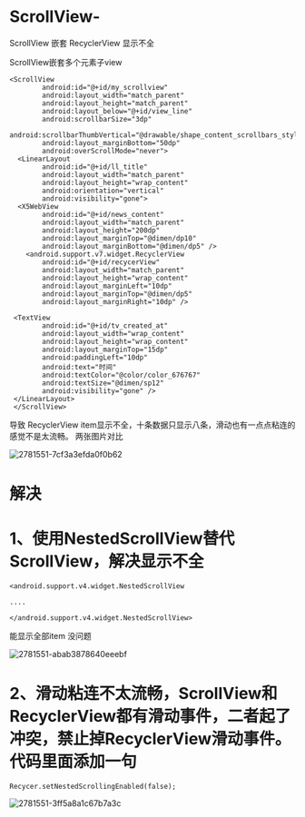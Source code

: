 # ScrollView-
ScrollView 嵌套 RecyclerView 显示不全

ScrollView嵌套多个元素子view

```
<ScrollView
        android:id="@+id/my_scrollview"
        android:layout_width="match_parent"
        android:layout_height="match_parent"
        android:layout_below="@+id/view_line"
        android:scrollbarSize="3dp"
        android:scrollbarThumbVertical="@drawable/shape_content_scrollbars_style"
        android:layout_marginBottom="50dp"
        android:overScrollMode="never">
  <LinearLayout
        android:id="@+id/ll_title"
        android:layout_width="match_parent"
        android:layout_height="wrap_content"
        android:orientation="vertical"
        android:visibility="gone">
  <X5WebView
        android:id="@+id/news_content"
        android:layout_width="match_parent"
        android:layout_height="200dp"
        android:layout_marginTop="@dimen/dp10"
        android:layout_marginBottom="@dimen/dp5" />
    <android.support.v7.widget.RecyclerView
        android:id="@+id/recycerView"
        android:layout_width="match_parent"
        android:layout_height="wrap_content"
        android:layout_marginLeft="10dp"
        android:layout_marginTop="@dimen/dp5"
        android:layout_marginRight="10dp" />

 <TextView
        android:id="@+id/tv_created_at"
        android:layout_width="wrap_content"
        android:layout_height="wrap_content"
        android:layout_marginTop="15dp"
        android:paddingLeft="10dp"
        android:text="时间"
        android:textColor="@color/color_676767"
        android:textSize="@dimen/sp12"
        android:visibility="gone" />
 </LinearLayout>
 </ScrollView>

```

导致 RecyclerView item显示不全，十条数据只显示八条，滑动也有一点点粘连的感觉不是太流畅。
两张图片对比

![2781551-7cf3a3efda0f0b62](https://user-images.githubusercontent.com/13359093/211714307-2dd43f47-66ab-4dfa-b9b9-f8c91d616b86.png)


# 解决
# 1、使用NestedScrollView替代ScrollView，解决显示不全

```
<android.support.v4.widget.NestedScrollView

....

</android.support.v4.widget.NestedScrollView>

```
能显示全部item 没问题


![2781551-abab3878640eeebf](https://user-images.githubusercontent.com/13359093/211714455-9c51fc3a-38e3-4259-bb37-22ee1e8d5fde.png)

# 2、滑动粘连不太流畅，ScrollView和RecyclerView都有滑动事件，二者起了冲突，禁止掉RecyclerView滑动事件。 代码里面添加一句

```
Recycer.setNestedScrollingEnabled(false);
```
![2781551-3ff5a8a1c67b7a3c](https://user-images.githubusercontent.com/13359093/211714510-6bc304a2-0831-4c69-a246-31d26bc84cda.png)

